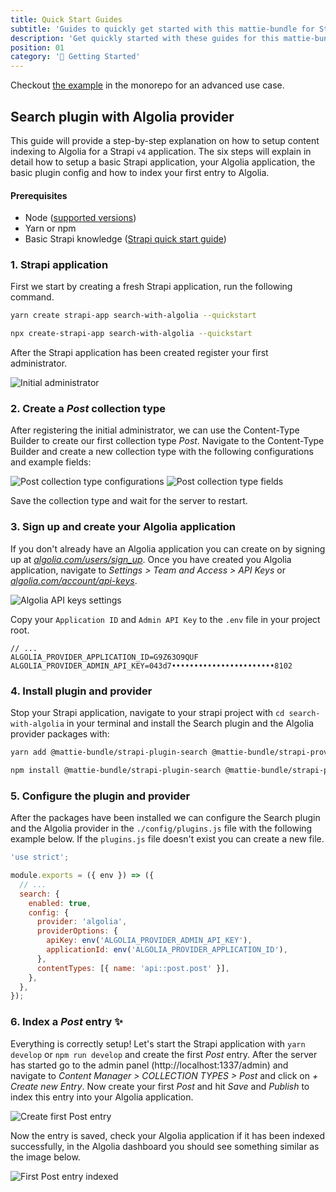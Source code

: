 ```yaml
---
title: Quick Start Guides
subtitle: 'Guides to quickly get started with this mattie-bundle for Strapi. 📚'
description: 'Get quickly started with these guides for this mattie-bundle for Strapi.'
position: 01
category: '🚀 Getting Started'
---
```


<alert>

Checkout [the example](https://github.com/MattieBelt/mattie-strapi-bundle/tree/master/example) in the monorepo for an advanced use case.

</alert>

## Search plugin with Algolia provider

This guide will provide a step-by-step explanation on how to setup content indexing to Algolia for a Strapi `v4` application.
The six steps will explain in detail how to setup a basic Strapi application, your Algolia application, the basic plugin config and how to index your first entry to Algolia.

#### Prerequisites

- Node ([supported versions](https://docs.strapi.io/developer-docs/latest/setup-deployment-guides/installation/cli.html#preparing-the-installation))
- Yarn or npm
- Basic Strapi knowledge ([Strapi quick start guide](https://docs.strapi.io/developer-docs/latest/getting-started/quick-start.html))

### 1. Strapi application

First we start by creating a fresh Strapi application, run the following command.

<code-group>
  <code-block label="Yarn" active>

```bash
yarn create strapi-app search-with-algolia --quickstart
```

  </code-block>
  <code-block label="NPM">

```bash
npx create-strapi-app search-with-algolia --quickstart
```

  </code-block>
</code-group>

After the Strapi application has been created register your first administrator.

<img src="/usage/search-with-algolia/init-admin.png" alt="Initial administrator" />

### 2. Create a _Post_ collection type

After registering the initial administrator, we can use the Content-Type Builder to create our first collection type _Post_. Navigate to the Content-Type Builder and create a new collection type with the following configurations and example fields:

<img src="/usage/search-with-algolia/create-post-collection-type-configurations.png" alt="Post collection type configurations" />
<img src="/usage/search-with-algolia/create-post-collection-type-fields.png" alt="Post collection type fields" />

Save the collection type and wait for the server to restart.

### 3. Sign up and create your Algolia application

If you don't already have an Algolia application you can create on by signing up at [_algolia.com/users/sign_up_](https://www.algolia.com/users/sign_up).
Once you have created you Algolia application, navigate to _Settings > Team and Access > API Keys_ or [_algolia.com/account/api-keys_](https://www.algolia.com/account/api-keys).

<img src="/usage/search-with-algolia/algolia-settings-api-keys.png" alt="Algolia API keys settings" />

Copy your `Application ID` and `Admin API Key` to the `.env` file in your project root.

```text [.env]
// ...
ALGOLIA_PROVIDER_APPLICATION_ID=G9Z63O9QUF
ALGOLIA_PROVIDER_ADMIN_API_KEY=043d7•••••••••••••••••••••••8102
```

### 4. Install plugin and provider

Stop your Strapi application, navigate to your strapi project with `cd search-with-algolia` in your terminal and install the Search plugin and the Algolia provider packages with:

<code-group>
  <code-block label="Yarn" active>

```bash
yarn add @mattie-bundle/strapi-plugin-search @mattie-bundle/strapi-provider-search-algolia
```

  </code-block>
  <code-block label="NPM">

```bash
npm install @mattie-bundle/strapi-plugin-search @mattie-bundle/strapi-provider-search-algolia
```

  </code-block>
</code-group>

### 5. Configure the plugin and provider

After the packages have been installed we can configure the Search plugin and the Algolia provider in the `./config/plugins.js` file with the following example below. If the `plugins.js` file doesn't exist you can create a new file.

```js [./config/plugins.js]
'use strict';

module.exports = ({ env }) => ({
  // ...
  search: {
    enabled: true,
    config: {
      provider: 'algolia',
      providerOptions: {
        apiKey: env('ALGOLIA_PROVIDER_ADMIN_API_KEY'),
        applicationId: env('ALGOLIA_PROVIDER_APPLICATION_ID'),
      },
      contentTypes: [{ name: 'api::post.post' }],
    },
  },
});
```

### 6. Index a _Post_ entry  ✨

Everything is correctly setup! Let's start the Strapi application with `yarn develop` or `npm run develop` and create the first _Post_ entry.
After the server has started go to the admin panel (http://localhost:1337/admin) and navigate to _Content Manager > COLLECTION TYPES > Post_ and click on _+ Create new Entry_. Now create your first _Post_ and hit _Save_ and _Publish_ to index this entry into your Algolia application.

<img src="/usage/search-with-algolia/create-post-entry.png" alt="Create first Post entry" />

Now the entry is saved, check your Algolia application if it has been indexed successfully, in the Algolia dashboard you should see something similar as the image below.

<img src="/usage/search-with-algolia/algolia-first-post-entry-indexes.png" alt="First Post entry indexed" />

